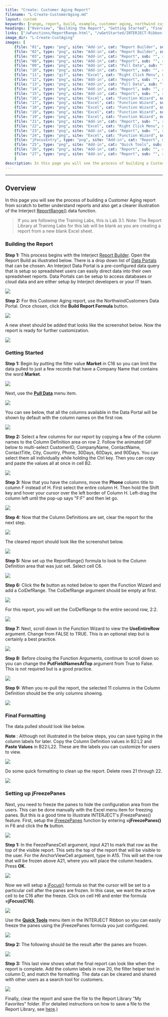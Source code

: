 ```yaml
---
title: "Create: Customer Aging Report"
filename: "L-Create-CustomerAging.md"
layout: custom
keywords: [range, report, build, example, customer aging, northwind customers, walkthrough]
headings: ["Overview", "Building the Report", "Getting Started", "Final Formatting", "Setting up jFreezePanes"]
links: ["/wFunctions/ReportRange.html", "/wGetStarted/INTERJECT-Ribbon-Menu-Items.html#report-builder", "/wApps/Common-Dataportal-Index.html", "/wGetStarted/INTERJECT-Ribbon-Menu-Items.html#pull-data", "/wFunctions/jFreezePanes.html", "/wFunctions/jFocus.html", "/wGetStarted/INTERJECT-Ribbon-Menu-Items.html#quick-tools", "/wAbout/ReportLibraryLinks.html"]
image_dir: "L-Create-CustAging"
images: [
	{file: "01", type: "png", site: "Add-in", cat: "Report Builder", sub: "", report: "", ribbon: "Simple", config: ""}, 
	{file: "02", type: "png", site: "Add-in", cat: "Report Builder", sub: "", report: "NorthwindCustomers", ribbon: "Simple", config: ""}, 
	{file: "03", type: "png", site: "Add-in", cat: "Report", sub: "", report: "", ribbon: "", config: "Yes"}, 
	{file: "08", type: "png", site: "Add-in", cat: "Report", sub: "", report: "", ribbon: "", config: "Yes"}, 
	{file: "09", type: "png", site: "Add-in", cat: "Pull Data", sub: "", report: "", ribbon: "Simple", config: "Yes"}, 
	{file: "10", type: "png", site: "Add-in", cat: "Report", sub: "", report: "", ribbon: "", config: ""}, 
	{file: "11", type: "gif", site: "Excel", cat: "Right Click Menu", sub: "Copy & Paste", report: "", ribbon: "Simple", config: "Yes"}, 
	{file: "12", type: "png", site: "Add-in", cat: "Report", sub: "", report: "", ribbon: "", config: "Yes"}, 
	{file: "13", type: "png", site: "Add-in", cat: "Pull Data", sub: "", report: "", ribbon: "Simple", config: "Yes"}, 
	{file: "14", type: "png", site: "Add-in", cat: "Report", sub: "", report: "", ribbon: "", config: "Yes"}, 
	{file: "15", type: "png", site: "Add-in", cat: "Report", sub: "", report: "", ribbon: "", config: "Yes"}, 
	{file: "16", type: "png", site: "Excel", cat: "Function Wizard", sub: "", report: "", ribbon: "", config: "Yes"}, 
	{file: "17", type: "png", site: "Excel", cat: "Function Wizard", sub: "", report: "", ribbon: "", config: "Yes"}, 
	{file: "18", type: "png", site: "Excel", cat: "Function Wizard", sub: "", report: "", ribbon: "", config: "Yes"}, 
	{file: "19", type: "png", site: "Excel", cat: "Function Wizard", sub: "", report: "", ribbon: "", config: "Yes"}, 
	{file: "19", type: "png", site: "Excel", cat: "Function Wizard", sub: "", report: "", ribbon: "", config: "Yes"}, 
	{file: "21", type: "png", site: "Add-in", cat: "Report", sub: "", report: "", ribbon: "", config: "Yes"}, 
	{file: "22", type: "png", site: "Excel", cat: "Right Click Menu", sub: "", report: "", ribbon: "", config: "Yes"}, 
	{file: "23", type: "png", site: "Add-in", cat: "Report", sub: "", report: "", ribbon: "", config: "Yes"}, 
	{file: "24", type: "png", site: "Excel", cat: "Function Wizard", sub: "", report: "", ribbon: "", config: "Yes"}, 
	{file: "jFocusEntry", type: "png", site: "Add-in", cat: "Report", sub: "", report: "", ribbon: "", config: "Yes"}, 
	{file: "25", type: "png", site: "Add-in", cat: "Quick Tools", sub: "", report: "", ribbon: "", config: "Yes"}, 
	{file: "26", type: "png", site: "Add-in", cat: "Report", sub: "", report: "", ribbon: "", config: ""}, 
	{file: "27", type: "png", site: "Add-in", cat: "Report", sub: "", report: "", ribbon: "", config: ""}
	]
description: In this page you will see the process of building a Customer Aging report from scratch to better understand reports and also get a clearer illustration of the Interject Report Range data function
---
```

* * *

## Overview

In this page you will see the process of building a Customer Aging report from scratch to better understand reports and also get a clearer illustration of the Interject [ReportRange()](/wFunctions/ReportRange.html) data function.

<blockquote class=lab_info>
 If you are following the Training Labs, this is Lab 3.1. Note: The Report Library at Training Labs for this lab will be blank as you are creating a report from a new blank Excel sheet.
</blockquote>

### Building the Report

**Step 1:** This process begins with the Interject [Report Builder](/wGetStarted/INTERJECT-Ribbon-Menu-Items.html#report-builder). Open the Report Build as illustrated below. There is a drop down list of [Data Portals](/wApps/Common-Dataportal-Index.html) that can be chosen. An Interject Data Portal is a pre-configured data query that is setup so spreadsheet users can easily direct data into their own spreadsheet reports. Data Portals can be setup to access databases or cloud data and are either setup by Interject developers or your IT team.

![](/images/L-Create-CustAging/01.png)
<br>

**Step 2:** For this Customer Aging report, use the NorthwindCustomers Data Portal. Once chosen, click the **Build Report Formula** button.

![](/images/L-Create-CustAging/02.png)
<br>

A new sheet should be added that looks like the screenshot below. Now the report is ready for further customization.

![](/images/L-Create-CustAging/03.png)
<br>

### Getting Started

**Step 1:** Begin by putting the filter value **Market** in C16 so you can limit the data pulled to just a few records that have a Company Name that contains the word **Market**.

![](/images/L-Create-CustAging/08.png)
<br>

Next, use the [**Pull Data**](/wGetStarted/INTERJECT-Ribbon-Menu-Items.html#pull-data) menu item.

![](/images/L-Create-CustAging/09.png)
<br>

You can see below, that all the columns available in the Data Portal will be shown by default with the column names on the first row.

![](/images/L-Create-CustAging/10.png)
<br>

**Step 2:** Select a few columns for our report by copying a few of the column names to the Column Definition area on row 2. Follow the animated GIF below to multi-select CustomerID, CompanyName, ContactName, ContactTitle, City, Country, Phone, 30Days, 60Days, and 90Days. You can select them all individually while holding the Ctrl key. Then you can copy and paste the values all at once in cell B2.

![](/images/L-Create-CustAging/11.gif)
<br>

**Step 3:** Now that you have the columns, move the **Phone** column title to column F instead of H. First select the entire column H. Then hold the Shift key and hover your cursor over the left border of Column H. Left-drag the column left until the pop-up says "F:F" and then let go.

![](/images/L-Create-CustAging/12.png)
<br>

**Step 4:** Now that the Column Definitions are set, clear the report for the next step.

![](/images/L-Create-CustAging/13.png)
<br>

The cleared report should look like the screenshot below.

![](/images/L-Create-CustAging/14.png)
<br>

**Step 5:** Now set up the ReportRange() formula to look to the Column Definition area that was just set. Select cell C6.

![](/images/L-Create-CustAging/15.png)
<br>

**Step 6:** Click the **fx** button as noted below to open the Function Wizard and add a ColDefRange. The ColDefRange argument should be empty at first.

![](/images/L-Create-CustAging/16.png)
<br>

For this report, you will set the ColDefRange to the entire second row, 2:2.

![](/images/L-Create-CustAging/17.png)
<br>

**Step 7:** Next, scroll down in the Function Wizard to view the **UseEntireRow** argument. Change from FALSE to TRUE. This is an optional step but is certainly a best practice.

![](/images/L-Create-CustAging/18.png)
<br>

**Step 8:** Before closing the Function Arguments, continue to scroll down so you can change the **PutFieldNamesAtTop** argument from True to False. This is not required but is a good practice.

![](/images/L-Create-CustAging/19.png)
<br>

**Step 9:** When you re-pull the report, the selected 11 columns in the Column Definition should be the only columns showing.

![](/images/L-Create-CustAging/19.png)
<br>

### Final Formatting

The data pulled should look like below.

**Note** : Although not illustrated in the below steps, you can save typing in the column labels for later. Copy the Column Definition values in B2:L2 and **Paste Values** in B22:L22. These are the labels you can customize for users to view.

![](/images/L-Create-CustAging/21.png)
<br>

Do some quick formatting to clean up the report. Delete rows 21 through 22.

![](/images/L-Create-CustAging/22.png)
<br>

### Setting up jFreezePanes

Next, you need to freeze the panes to hide the configuration area from the users. This can be done manually with the Excel menu item for freezing panes. But this is a good time to illustrate INTERJECT's jFreezePanes() feature. First, setup the [jFreezePanes](/wFunctions/jFreezePanes.html) function by entering **=jFreezePanes()** in F6 and click the **fx** button.

![](/images/L-Create-CustAging/23.png)
<br>

**Step 1:** In the FeezePanesCell argument, input A21 to mark that row as the top of the visible report. This sets the top of the report that will be visible to the user. For the AnchorViewCell argument, type in A15. This will set the row that will be frozen above A21, where you will place the column headers. Press **OK**.

![](/images/L-Create-CustAging/24.png)
<br>

Now we will setup a [jFocus()](/wFunctions/jFocus.html) formula so that the cursor will be set to a particular cell after the panes are frozen. In this case, we want the active cell to be C16 after the freeze. Click on cell H6 and enter the formula **=jFocus(C16)**.

![](/images/L-Create-CustAging/jFocusEntry.png)
<br>

Use the [**Quick Tools**](/wGetStarted/INTERJECT-Ribbon-Menu-Items.html#quick-tools) menu item in the INTERJECT Ribbon so you can easily freeze the panes using the jFreezePanes formula you just configured.

![](/images/L-Create-CustAging/25.png)
<br>

**Step 2:** The following should be the result after the panes are frozen.
<br>

![](/images/L-Create-CustAging/26.png)
<br>

**Step 3:** This last view shows what the final report can look like when the report is complete. Add the column labels in row 20, the filter helper text in column D, and match the formatting. The data can be cleared and shared with other users as a search tool for customers.

![](/images/L-Create-CustAging/27.png)
<br>

Finally, clear the report and save the file to the Report Library "My Favorites" folder. (For detailed instructions on how to save a file to the Report Library, see [here](/wAbout/ReportLibraryLinks.html).)
